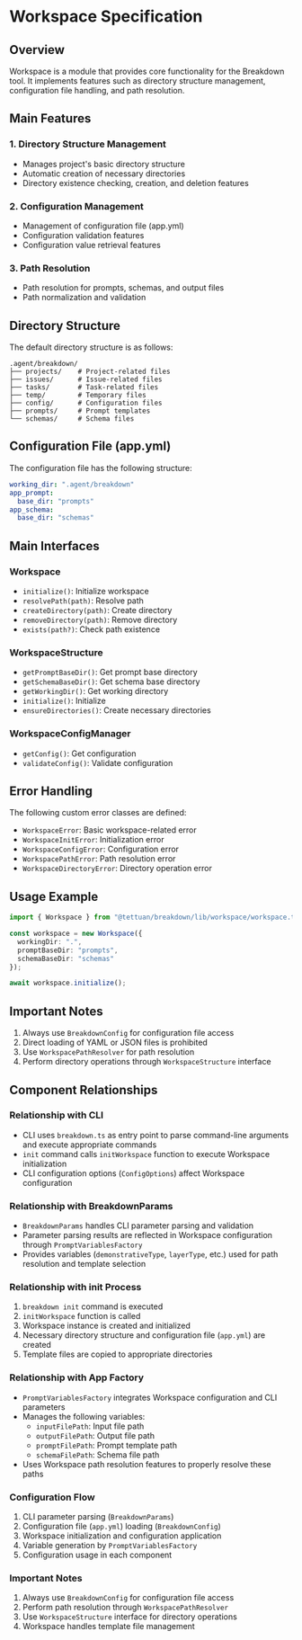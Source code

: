 # Workspace Specification

## Overview

Workspace is a module that provides core functionality for the Breakdown tool. It implements features such as directory structure management, configuration file handling, and path resolution.

## Main Features

### 1. Directory Structure Management
- Manages project's basic directory structure
- Automatic creation of necessary directories
- Directory existence checking, creation, and deletion features

### 2. Configuration Management
- Management of configuration file (app.yml)
- Configuration validation features
- Configuration value retrieval features

### 3. Path Resolution
- Path resolution for prompts, schemas, and output files
- Path normalization and validation

## Directory Structure

The default directory structure is as follows:

```
.agent/breakdown/
├── projects/    # Project-related files
├── issues/      # Issue-related files
├── tasks/       # Task-related files
├── temp/        # Temporary files
├── config/      # Configuration files
├── prompts/     # Prompt templates
└── schemas/     # Schema files
```

## Configuration File (app.yml)

The configuration file has the following structure:

```yaml
working_dir: ".agent/breakdown"
app_prompt:
  base_dir: "prompts"
app_schema:
  base_dir: "schemas"
```

## Main Interfaces

### Workspace
- `initialize()`: Initialize workspace
- `resolvePath(path)`: Resolve path
- `createDirectory(path)`: Create directory
- `removeDirectory(path)`: Remove directory
- `exists(path?)`: Check path existence

### WorkspaceStructure
- `getPromptBaseDir()`: Get prompt base directory
- `getSchemaBaseDir()`: Get schema base directory
- `getWorkingDir()`: Get working directory
- `initialize()`: Initialize
- `ensureDirectories()`: Create necessary directories

### WorkspaceConfigManager
- `getConfig()`: Get configuration
- `validateConfig()`: Validate configuration

## Error Handling

The following custom error classes are defined:

- `WorkspaceError`: Basic workspace-related error
- `WorkspaceInitError`: Initialization error
- `WorkspaceConfigError`: Configuration error
- `WorkspacePathError`: Path resolution error
- `WorkspaceDirectoryError`: Directory operation error

## Usage Example

```typescript
import { Workspace } from "@tettuan/breakdown/lib/workspace/workspace.ts";

const workspace = new Workspace({
  workingDir: ".",
  promptBaseDir: "prompts",
  schemaBaseDir: "schemas"
});

await workspace.initialize();
```

## Important Notes

1. Always use `BreakdownConfig` for configuration file access
2. Direct loading of YAML or JSON files is prohibited
3. Use `WorkspacePathResolver` for path resolution
4. Perform directory operations through `WorkspaceStructure` interface

## Component Relationships

### Relationship with CLI
- CLI uses `breakdown.ts` as entry point to parse command-line arguments and execute appropriate commands
- `init` command calls `initWorkspace` function to execute Workspace initialization
- CLI configuration options (`ConfigOptions`) affect Workspace configuration

### Relationship with BreakdownParams
- `BreakdownParams` handles CLI parameter parsing and validation
- Parameter parsing results are reflected in Workspace configuration through `PromptVariablesFactory`
- Provides variables (`demonstrativeType`, `layerType`, etc.) used for path resolution and template selection

### Relationship with init Process
1. `breakdown init` command is executed
2. `initWorkspace` function is called
3. Workspace instance is created and initialized
4. Necessary directory structure and configuration file (`app.yml`) are created
5. Template files are copied to appropriate directories

### Relationship with App Factory
- `PromptVariablesFactory` integrates Workspace configuration and CLI parameters
- Manages the following variables:
  - `inputFilePath`: Input file path
  - `outputFilePath`: Output file path
  - `promptFilePath`: Prompt template path
  - `schemaFilePath`: Schema file path
- Uses Workspace path resolution features to properly resolve these paths

### Configuration Flow
1. CLI parameter parsing (`BreakdownParams`)
2. Configuration file (`app.yml`) loading (`BreakdownConfig`)
3. Workspace initialization and configuration application
4. Variable generation by `PromptVariablesFactory`
5. Configuration usage in each component

### Important Notes
1. Always use `BreakdownConfig` for configuration file access
2. Perform path resolution through `WorkspacePathResolver`
3. Use `WorkspaceStructure` interface for directory operations
4. Workspace handles template file management